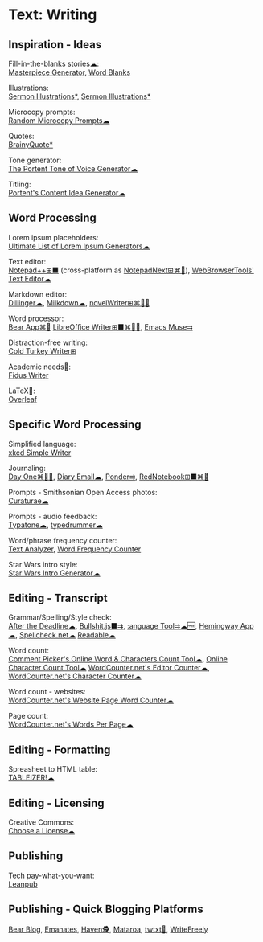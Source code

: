 # Text: Writing

## Inspiration - Ideas

Fill-in-the-blanks stories☁:  
[Masterpiece Generator](https://www.plot-generator.org.uk/),
[Word Blanks](https://www.wordblanks.com/)

Illustrations:  
[Sermon Illustrations*](http://www.moreillustrations.com/),
[Sermon Illustrations*](http://www.sermonillustrations.com/)

Microcopy prompts:  
[Random Microcopy Prompts☁](https://dailyuxwriting.com/random-microcopy-prompt)

Quotes:  
[BrainyQuote*](https://www.brainyquote.com/)

Tone generator:  
[The Portent Tone of Voice Generator☁](https://www.portent.com/tools/tone-of-voice-generator)

Titling:  
[Portent's Content Idea Generator☁](https://www.portent.com/tools/title-maker/)

## Word Processing

Lorem ipsum placeholders:  
[Ultimate List of Lorem Ipsum Generators☁](https://loremipsum.io/ultimate-list-of-lorem-ipsum-generators/)

Text editor:  
[Notepad++⊞■](https://notepad-plus-plus.org/) (cross-platform as [NotepadNext⊞⌘🐧](https://github.com/dail8859/NotepadNext)),
[WebBrowserTools' Text Editor☁](https://webbrowsertools.com/text-editor/)

Markdown editor:  
[Dillinger☁](https://dillinger.io/),
[Milkdown☁](https://milkdown.dev/),
[novelWriter⊞⌘🐧🆓](https://novelwriter.io/)

Word processor:  
[Bear App⌘🍎](https://bear.app)
[LibreOffice Writer⊞■⌘🐧🆓](https://www.libreoffice.org/),
[Emacs Muse⇉](https://www.gnu.org/software/emacs-muse/)

Distraction-free writing:  
[Cold Turkey Writer⊞](https://getcoldturkey.com/writer/)

Academic needs🤝:  
[Fidus Writer](https://www.fiduswriter.org/)

LaTeX🤝:  
[Overleaf](https://www.overleaf.com/)

## Specific Word Processing

Simplified language:  
[xkcd Simple Writer](https://xkcd.com/simplewriter/)

Journaling:  
[Day One⌘🍎🤖](https://dayoneapp.com/),
[Diary Email☁](https://diaryemail.com/),
[Ponder⇉](https://getponder.app/),
[RedNotebook⊞■⌘🐧](https://rednotebook.sourceforge.io/)

Prompts - Smithsonian Open Access photos:  
[Curaturae☁](https://curaturae.com/)

Prompts - audio feedback:  
[Typatone☁](https://typatone.com/),
[typedrummer☁](http://typedrummer.com/)

Word/phrase frequency counter:  
[Text Analyzer](https://www.online-utility.org/text/analyzer.jsp),
[Word Frequency Counter](http://www.writewords.org.uk/word_count.asp)

Star Wars intro style:  
[Star Wars Intro Generator☁](https://starwarsintrogenerator.com/)

## Editing - Transcript

Grammar/Spelling/Style check:  
[After the Deadline☁](https://www.polishmywriting.com/),
[Bullshit.js■⇉](https://mourner.github.io/bullshit.js/),
[:anguage Tool⇉☁🆓](https://languagetool.org/),
[Hemingway App☁](http://www.hemingwayapp.com/),
[Spellcheck.net☁](https://www.spellcheck.net/)
[Readable☁](https://app.readable.com/text/?demo)

Word count:  
[Comment Picker's Online Word & Characters Count Tool☁](https://commentpicker.com/word-counter.php),
[Online Character Count Tool☁](https://www.charactercountonline.com/)
[WordCounter.net's Editor Counter☁](https://wordcounter.net/edit-counter),
[WordCounter.net's Character Counter☁](https://wordcounter.net/character-count)

Word count - websites:  
[WordCounter.net's Website Page Word Counter☁](https://wordcounter.net/website-word-count)

Page count:  
[WordCounter.net's Words Per Page☁](https://wordcounter.net/words-per-page)

## Editing - Formatting

Spreasheet to HTML table:  
[TABLEIZER!☁](https://www.tableizer.journalistopia.com/)

## Editing - Licensing

Creative Commons:  
[Choose a License☁](https://chooser-beta.creativecommons.org/)

## Publishing

Tech pay-what-you-want:  
[Leanpub](https://leanpub.com/)

## Publishing - Quick Blogging Platforms

[Bear Blog](https://bearblog.dev/),
[Emanates](https://emanates-demo.netlify.app/),
[Haven🕵️](https://havenweb.org/),
[Mataroa](https://mataroa.blog/),
[twtxt💾](https://twtxt.readthedocs.io/en/stable/),
[WriteFreely](https://writefreely.org/)
